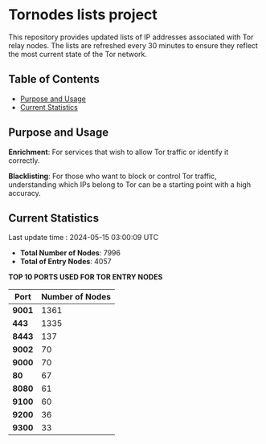 # Tornodes lists project

This repository provides updated lists of IP addresses associated with Tor relay nodes. The lists are refreshed every 30 minutes to ensure they reflect the most current state of the Tor network.

## Table of Contents

- [Purpose and Usage](#purpose-and-usage)
- [Current Statistics](#current-statistics)


## Purpose and Usage

**Enrichment**: For services that wish to allow Tor traffic or identify it correctly.

**Blacklisting**: For those who want to block or control Tor traffic, understanding which IPs belong to Tor can be a starting point with a high accuracy.

## Current Statistics

Last update time : 2024-05-15 03:00:09 UTC

- **Total Number of Nodes**: 7996
- **Total of Entry Nodes**: 4057

**TOP 10 PORTS USED FOR TOR ENTRY NODES**

| **Port** | **Number of Nodes** |
|------|-----------------|
| **9001**   | 1361  |
| **443**   | 1335  |
| **8443**   | 137  |
| **9002**   | 70  |
| **9000**   | 70  |
| **80**   | 67  |
| **8080**   | 61  |
| **9100**   | 60  |
| **9200**   | 36  |
| **9300**   | 33  |

